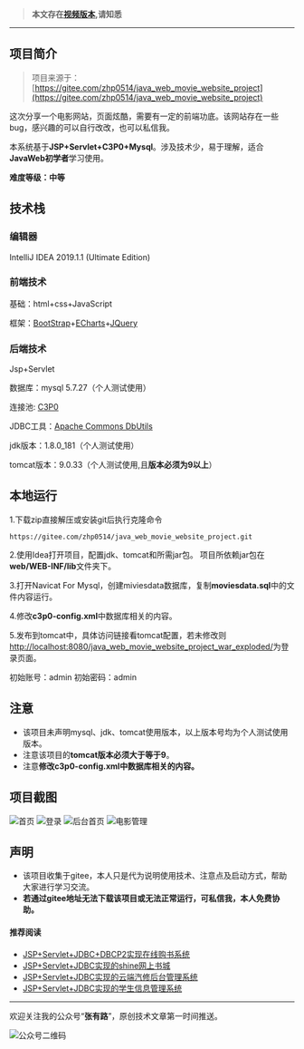 >  **本文存在[视频版本](https://zhuanlan.zhihu.com/p/114689539),请知悉**

----------

## 项目简介

>项目来源于：[https://gitee.com/zhp0514/java_web_movie_website_project](https://gitee.com/zhp0514/java_web_movie_website_project)

这次分享一个电影网站，页面炫酷，需要有一定的前端功底。该网站存在一些bug，感兴趣的可以自行改改，也可以私信我。

本系统基于**JSP+Servlet+C3P0+Mysql**。涉及技术少，易于理解，适合**JavaWeb初学者**学习使用。

**难度等级：中等**

## 技术栈
### 编辑器

IntelliJ IDEA 2019.1.1 (Ultimate Edition)

### 前端技术
基础：html+css+JavaScript

框架：[BootStrap](https://www.bootcss.com/)+[ECharts](https://www.echartsjs.com/zh/index.html)+[JQuery](https://jquery.com/)

### 后端技术
Jsp+Servlet

数据库：mysql 5.7.27（个人测试使用）

连接池: [C3P0](https://www.baidu.com/link?url=i4St4pZD-2QnhdI02uQYnprDqj9xRlDp2lUdDPM3cYSP2J6kjPGRN6sp97i1rNKM&wd=&eqid=bcfa6ca2000b5ac4000000025e745bc1)

JDBC工具：[Apache Commons DbUtils](http://commons.apache.org/proper/commons-dbutils/)

jdk版本：1.8.0_181（个人测试使用）

tomcat版本：9.0.33（个人测试使用,且**版本必须为9以上**）

## 本地运行

1.下载zip直接解压或安装git后执行克隆命令 
```
https://gitee.com/zhp0514/java_web_movie_website_project.git
```
2.使用Idea打开项目，配置jdk、tomcat和所需jar包。
项目所依赖jar包在**web/WEB-INF/lib**文件夹下。

3.打开Navicat For Mysql，创建miviesdata数据库，复制**moviesdata.sql**中的文件内容运行。

4.修改**c3p0-config.xml**中数据库相关的内容。

5.发布到tomcat中，具体访问链接看tomcat配置，若未修改则[http://localhost:8080/java_web_movie_website_project_war_exploded/](http://localhost:8080/java_web_movie_website_project_war_exploded/)为登录页面。

初始账号：admin 初始密码：admin


## 注意
- 该项目未声明mysql、jdk、tomcat使用版本，以上版本号均为个人测试使用版本。
- 注意该项目的**tomcat版本必须大于等于9**。
- 注意**修改c3p0-config.xml中数据库相关的内容。**


## 项目截图
![首页](../../public/oldPicturesFromGitee/blog20200320112601.png)
![登录](../../public/oldPicturesFromGitee/blog20200320112602.png)
![后台首页](../../public/oldPicturesFromGitee/blog20200320112603.png)
![电影管理](../../public/oldPicturesFromGitee/blog20200320112604.png)

## 声明
- 该项目收集于gitee，本人只是代为说明使用技术、注意点及启动方式，帮助大家进行学习交流。
- **若通过gitee地址无法下载该项目或无法正常运行，可私信我，本人免费协助。**


#### 推荐阅读
- [JSP+Servlet+JDBC+DBCP2实现在线购书系统](https://mp.weixin.qq.com/s/kFHzkRtL6FNN9koaWAjDkg)
- [JSP+Servlet+JDBC实现的shine网上书城](https://mp.weixin.qq.com/s/GvfywZwg28IMYk5Q2ZWcOw)
- [JSP+Servlet+JDBC实现的云端汽修后台管理系统](https://mp.weixin.qq.com/s/kalGv5T8AZGxTnLHr2wDsA)
- [JSP+Servlet+JDBC实现的学生信息管理系统](https://mp.weixin.qq.com/s/K-H50joCXeE0cnwmtoqhJw)

---

欢迎关注我的公众号“**张有路**”，原创技术文章第一时间推送。

![公众号二维码](../../public/oldPicturesFromGitee/qrcode.gif)

